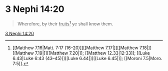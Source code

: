 # 3 Nephi 14:20

> Wherefore, by their <u>fruits</u>[^a] ye shall know them.

[3 Nephi 14:20](https://www.churchofjesuschrist.org/study/scriptures/bofm/3-ne/14?lang=eng&id=p20#p20)


[^a]: [[Matthew 7.16|Matt. 7:17 (16–20)]][[Matthew 7.17|]][[Matthew 7.18|]][[Matthew 7.19|]][[Matthew 7.20|]]; [[Matthew 12.33|12:33]]; [[Luke 6.43|Luke 6:43 (43–45)]][[Luke 6.44|]][[Luke 6.45|]]; [[Moroni 7.5|Moro. 7:5]].  

